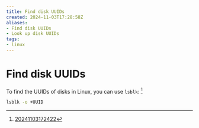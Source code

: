 ```yaml
---
title: Find disk UUIDs
created: 2024-11-03T17:28:58Z
aliases:
- Find disk UUIDs
- Look up disk UUIDs
tags:
- linux
---
```


# Find disk UUIDs

To find the UUIDs of disks in Linux, you can use `lsblk`: [^1]

```sh
lsblk -o +UUID
```

[^1]: [20241103172422](../entries/20241103172422.md)
